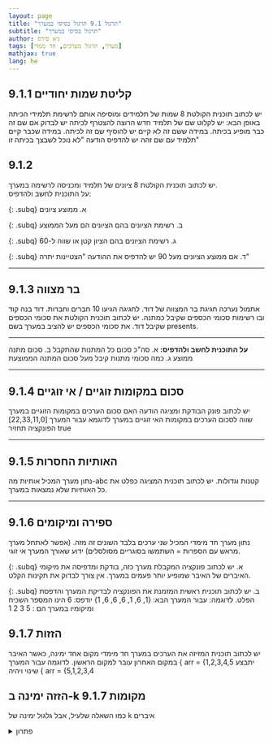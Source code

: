 ```yaml
---
layout: page
title: "תרגול 9.1 תרגול בסיסי במערך"
subtitle: "תרגול בסיסי במערך"
author: גיא סידס
tags: [מערך, תרגול מערכים, חד ממדי]
mathjax: true
lang: he
---
```



## 9.1.1 קליטת שמות יחודיים
יש לכתוב תוכנית הקולטת 8 שמות של תלמידים ומוסיפה אותם לרשימת תלמידי הכיתה באופן הבא:
יש לקלוט שם של תלמיד חדש הרוצה להצטרף לכיתה
יש לבדוק אם שם זה כבר מופיע בכיתה.
במידה ששם זה לא קיים יש להוסיף שם זה לכיתה.
במידה שכבר קיים תלמיד עם שם זהה יש להדפיס הודעה "לא נוכל לשבצך בכיתה זו"



## 9.1.2
יש לכתוב תוכנית הקולטת 8 ציונים של תלמיד ומכניסה לרשימה במערך.  
על התוכנית לחשב ולהדפיס:

{: .subq}
א. ממוצע ציונים

{: .subq}
ב. רשימת הציונים בהם הציונים הם מעל הממוצע

{: .subq}
ג. רשימת הציונים בהם הציון קטן או שווה ל-60

{: .subq}
ד. אם ממוצע הציונים מעל 90 יש להדפיס את ההודעה "הצטיינות יתרה"

---

## 9.1.3 בר מצווה
אתמול נערכה חגיגת בר המצווה של דוד. לחגיגה הגיעו 10 חברים וחברות. דוד בנה קוד ובו רשימות סכומי הכספים שקיבל כמתנה.
יש לכתוב תוכנית הקולטת את סכומי הכספים שקיבל דוד. את סכומי הכספים יש להציב במערך בשם presents. 

---

**על התוכנית לחשב ולהדפיס:**
א. 	סה"כ סכום כל המתנות שהתקבל
ב.  	סכום מתנה ממוצע
ג.  	כמה סכומי מתנות קיבל מעל סכום המתנה הממוצעת

---

## 9.1.4 סכום במקומות זוגיים / אי זוגיים
יש לכתוב פונק הבודקת ומציגה הודעה האם סכום הערכים במקומות הזוגיים במערך שווה לסכום הערכים במקומות האי זוגיים במערך
לדוגמא עבור המערך [22,33,11,0] הפונקציה תחזיר true

---

## 9.1.5 האותיות החסרות
נתון מערך המכיל אותיות מה-abc קטנות וגדולות. יש לכתוב תוכנית המציגה כפלט את כל האותיות שלא נמצאות במערך.

---

## 9.1.6 ספירה ומיקומים
נתון מערך חד מימדי המכיל שני ערכים בלבד השונים זה מזה. (אפשר לאתחל מערך מראש עם הספרות = השתמשו בסוגריים מסולסלים) 
ידוע שאורך המערך אי זוגי. 

{: .subq}
א. יש לכתוב פונקציה המקבלת מערך כזה, בודקת ומדפיסה את מיקומי האיברים של האיבר שמופיע יותר פעמים במערך. אין צורך לבדוק את תקינות הקלט.

{: .subq}
ב. יש לכתוב תוכנית ראשית המזמנת את הפונקציה לבדיקת המערך והדפסת הפלט.
 לדוגמה: 
עבור המערך הבא: {1, 6, 1, 6, 6, 6, 1}
יודפס: 6 הינו המספר השכיח ומיקומיו במערך הם : 5 3 2 1


## 9.1.7 הזזות

יש לכתוב תוכנית המזיזה את הערכים במערך חד מימדי מקום אחד ימינה, כאשר האיבר במקום האחרון עובר למקום הראשון. 
    לדוגמה עבור המערך \{ arr = \{1,2,3,4,5  יתבצע שינוי ויהיה \{ arr = \{5,1,2,3,4

## הזזה ימינה ב-k מקומות 9.1.7
כמו השאלה שלעיל, אבל גלגול ימינה של k איברים

<details markedown="1"><summary>פתרון</summary>

```csharp
    public static void Q917(int[] arr, int k)
    {   // Given an array of integers, rotate the array
        // to the right by k steps, where k is non-negative.
        int[] kNums = new int[k]; // מכיל את האחרונים שעתידים להידרס
        for (int i = 1; i <= k; i++)
            kNums[^i] = arr[^i]; // הולך ישר ל-3 האחרונים

        for (int i = arr.Length - 1-k; i >= 0; i--)
            arr[i+k] = arr[i]; // מזיז את כל השאר ימינה

        for (int i = 0; i < k; i++)
            arr[i] = kNums[i]; // מכניס את ה-3 האחרונים למקומם החדש
    }
```

## 9.1.8 פילטר

{: .subq}
א. יש לכתוב פונקציה המקבלת מערך arr, ומדפיסה את מצייני (האינדקסים) כל התאים במערך שערכם קטן מהערך בתא העוקב להם. 

{: .subq}
ב. כתוב תוכנית המייצרת מערך בגודל 20, מגרילה אליו ספרות, מדפיסה אותו, ומזמנת את הפונקציה מסעיף א'.
ג. מה מספר הפלטים המקסימלי שיכול להיות בסעיף ב'? נמק.


## 9.1.9 כמה פעמים
כתבו פונקציה המקבלת מערך ומחזירה כמה פעמים מופיע האיבר הגדול ביותר. 
הוסף תוכנית ראשית שמאתחלת מערך, מזמנת את הפונקציה ומדפיסה את התוצאה שהתקבלה.

## 9.1.10
מערך יקרא מערך מאוזן אם מספר האיברים שערכם מעל אפס שווה למספר האיברים שערכם מתחת לאפס.
כתבו פעולה (בשם `IsBalance`) המקבלת מערך מספרים שלמים ומחזירה true אם המערך מאוזן, או false אם המערך אינו מאוזן.


[⬅ עברו לתרגול 9.2 - מערכים - שאלות ב- CodeWars](/cs2/Chapter9Ex9.2)
